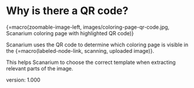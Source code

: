# Why is there a QR code?

{=macro(zoomable-image-left, images/coloring-page-qr-code.jpg, Scanarium coloring page with highlighted QR code)}

Scanarium uses the QR code to determine which coloring page is visible in the {=macro(labeled-node-link, scanning, uploaded image)}.

This helps Scanarium to choose the correct template when extracting relevant parts of the image.


version: 1.000
